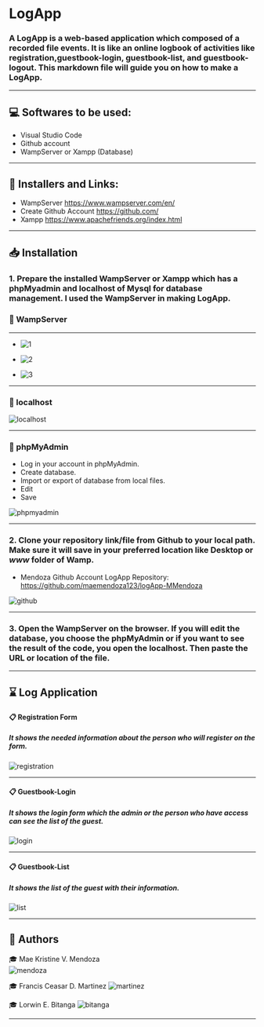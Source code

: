 # LogApp 

### A LogApp is a web-based application which composed of a recorded file events. It is like an online logbook of activities like registration,guestbook-login, guestbook-list, and guestbook-logout. This markdown file will guide you on how to make a LogApp.
---
:computer: Softwares to be used: 
---
- Visual Studio Code
- Github account
- WampServer or Xampp (Database)
---
:link: Installers and Links:
---
- WampServer https://www.wampserver.com/en/
- Create Github Account https://github.com/
- Xampp https://www.apachefriends.org/index.html
---
:inbox_tray: Installation
---
### 1. Prepare the installed WampServer or Xampp which has a phpMyadmin and localhost of Mysql for database management. I used the WampServer in making LogApp.
  
### :triangular_flag_on_post: WampServer  
---  

  - ![1](mdimages/1.png)
 
  - ![2](mdimages/2.png)
  
  - ![3](mdimages/3.png)
---
### :triangular_flag_on_post: localhost 
  
 ![localhost](mdimages/localhost.png)
 
---
### :triangular_flag_on_post: phpMyAdmin
 - Log in your account in phpMyAdmin.
 - Create database.
 - Import or export of database from local files.
 - Edit
 - Save

 ![phpmyadmin](mdimages/phpmyadmin.png)

---
### 2. Clone your repository link/file from Github to your local path. Make sure it will save in your preferred location like Desktop or ***www*** folder of Wamp.  

- Mendoza Github Account LogApp Repository: https://github.com/maemendoza123/logApp-MMendoza

 ![github](mdimages/github.png)
 
---
### 3. Open the WampServer on the browser. If you will edit the database, you choose the phpMyAdmin or if you want to see the result of the code, you open the localhost. Then paste the URL or location of the file.
---
## :hourglass: Log Application

 #### :clipboard: Registration Form
 
 ##### It shows the needed information about the person who will register on the form.

 ![registration](mdimages/registration.png)

---
#### :clipboard: Guestbook-Login

 ##### It shows the login form which the admin or the person who have access can see the list of the guest.

 ![login](mdimages/login.png)

---
#### :clipboard: Guestbook-List

 ##### It shows the list of the guest with their information.

 ![list](mdimages/list.png)

---
## :sparkler: Authors
 
:mortar_board: Mae Kristine V. Mendoza  
![mendoza](mdimages/mendoza.jpg)

:mortar_board: Francis Ceasar D. Martinez
![martinez](mdimages/martinez.jpg)

:mortar_board: Lorwin E. Bitanga
![bitanga](mdimages/bitanga.jpg)

---
